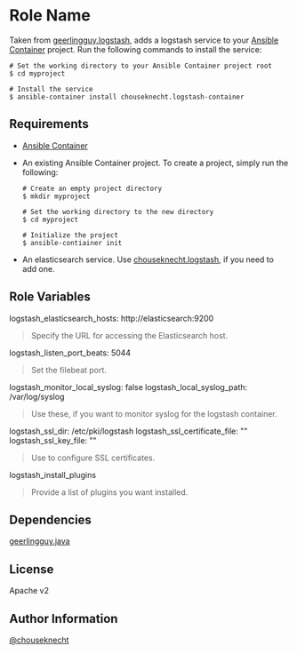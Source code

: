 # Role Name

Taken from [geerlingguy.logstash](https://galaxy.ansible.com/geerlingguy/logstash), adds a logstash service to your [Ansible Container](https://github.com/ansible/ansible-container) project. 
Run the following commands to install the service:

```
# Set the working directory to your Ansible Container project root
$ cd myproject

# Install the service
$ ansible-container install chouseknecht.logstash-container
```

## Requirements

- [Ansible Container](https://github.com/ansible/ansible-container)
- An existing Ansible Container project. To create a project, simply run the following:
    ```
    # Create an empty project directory
    $ mkdir myproject

    # Set the working directory to the new directory
    $ cd myproject

    # Initialize the project
    $ ansible-contiainer init
    ```

- An elasticsearch service. Use [chouseknecht.logstash](https://galaxy.ansible.com/chouseknecht/elasticsearch-container), if you need to add one.

## Role Variables

logstash_elasticsearch_hosts: http://elasticsearch:9200 
> Specify the URL for accessing the Elasticsearch host.

logstash_listen_port_beats: 5044
> Set the filebeat port.

logstash_monitor_local_syslog: false 
logstash_local_syslog_path: /var/log/syslog
> Use these, if you want to monitor syslog for the logstash container.

logstash_ssl_dir: /etc/pki/logstash
logstash_ssl_certificate_file: ""
logstash_ssl_key_file: ""
> Use to configure SSL certificates.

logstash_install_plugins
> Provide a list of plugins you want installed.

## Dependencies

[geerlingguy.java](https://galaxy.ansible.com/geerlingguy/java)

## License

Apache v2

## Author Information

[@chouseknecht](https://github.com/chouseknecht)

